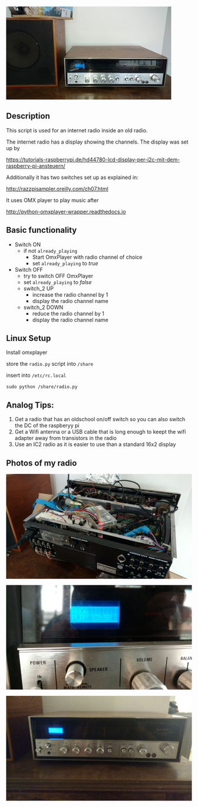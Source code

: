 ![Radio4](https://raw.githubusercontent.com/zappingseb/raspberry_pi_internet_radio/master/images/ima4.jpg)

## Description

This script is used for an internet radio inside an old radio.

The internet radio has a display showing the channels. The display was set up by

https://tutorials-raspberrypi.de/hd44780-lcd-display-per-i2c-mit-dem-raspberry-pi-ansteuern/

Additionally it has two switches set up as explained in:

http://razzpisampler.oreilly.com/ch07.html

It uses OMX player to play music after

http://python-omxplayer-wrapper.readthedocs.io

## Basic functionality

* Switch ON
   * if not `already_playing`
     * Start OmxPlayer with radio channel of choice
     * set `already_playing` to *true*
* Switch OFF
   * try to switch OFF OmxPlayer
   * set `already_playing` to *false*
   + switch_2 UP
     * increase the radio channel by 1
     * display the radio channel name
   * switch_2 DOWN
     * reduce the radio channel by 1
     * display the radio channel name

## Linux Setup

Install omxplayer

store the `radio.py` script into `/share`

insert into `/etc/rc.local`
```
sudo python /share/radio.py
```

## Analog Tips:

1. Get a radio that has an oldschool on/off switch so you can also switch the DC of the raspberyy pi
2. Get a Wifi antenna or a USB cable that is long enough to keept the wifi adapter away from transistors in the radio
3. Use an IC2 radio as it is easier to use than a standard 16x2 display


## Photos of my radio

![Radio1](https://raw.githubusercontent.com/zappingseb/raspberry_pi_internet_radio/master/images/ima3.jpeg)

![Radio2](https://raw.githubusercontent.com/zappingseb/raspberry_pi_internet_radio/master/images/ima1.jpeg)

![Radio3](https://raw.githubusercontent.com/zappingseb/raspberry_pi_internet_radio/master/images/ima2.jpg)

